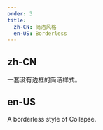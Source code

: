 ```yaml
---
order: 3
title:
  zh-CN: 简洁风格
  en-US: Borderless
---
```


## zh-CN

一套没有边框的简洁样式。

## en-US

A borderless style of Collapse.

